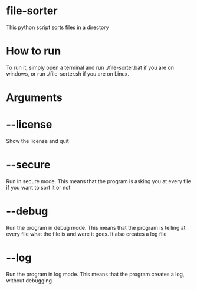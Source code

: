 # file-sorter
This python script sorts files in a directory
# How to run
To run it, simply open a terminal and run ./file-sorter.bat if you are on windows, or run ./file-sorter.sh if you are on Linux.
# Arguments
# --license
Show the license and quit
# --secure
Run in secure mode. This means that the program is asking you at every file if you want to sort it or not
# --debug
Run the program in debug mode. This means that the program is telling at every file what the file is and were it goes. It also creates a log file
# --log
Run the program in log mode. This means that the program creates a log, without debugging
